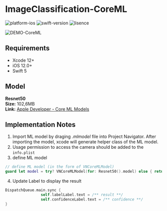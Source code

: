 # ImageClassification-CoreML

![platform-ios](https://img.shields.io/badge/platform-ios-lightgreen.svg)
![swift-version](https://img.shields.io/badge/swift-5-lightgreen.svg)
![lisence](https://img.shields.io/badge/license-MIT-lightgreen.svg)

![DEMO-CoreML](https://github.com/QZhang-Ing/IOS/blob/master/Cam_ImageClassifier/resource/demo.GIF?raw=true)

## Requirements

- Xcode 12+
- iOS 12.0+
- Swift 5

## Model

**Resnet50**  
**Size:** 102,6MB  
**Link:** [Apple Developer - Core ML Models](https://developer.apple.com/machine-learning/models/)


## Implementation Notes 

1. Import ML model by draging *.mlmodel* file into Project Navigator. After importing the model, xcode will generate helper class of the ML model.
2. Usage permission to access the camera should be added to the `info.plist`
3. define ML model   

```swift
// define ML model (in the form of VNCoreMLModel)
guard let model = try? VNCoreMLModel(for: Resnet50().model) else { return }
```

4. Update Label to display the result  

```swift
DispatchQueue.main.sync {
                self.labelLabel.text = /** result **/
                self.confidenceLabel.text = /** confidence **/ 
}
```